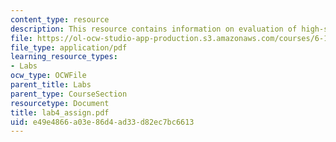```yaml
---
content_type: resource
description: This resource contains information on evaluation of high-speed video.
file: https://ol-ocw-studio-app-production.s3.amazonaws.com/courses/6-163-strobe-project-laboratory-fall-2005/e49e4866a03e86d4ad33d82ec7bc6613_lab4_assign.pdf
file_type: application/pdf
learning_resource_types:
- Labs
ocw_type: OCWFile
parent_title: Labs
parent_type: CourseSection
resourcetype: Document
title: lab4_assign.pdf
uid: e49e4866-a03e-86d4-ad33-d82ec7bc6613
---
```

